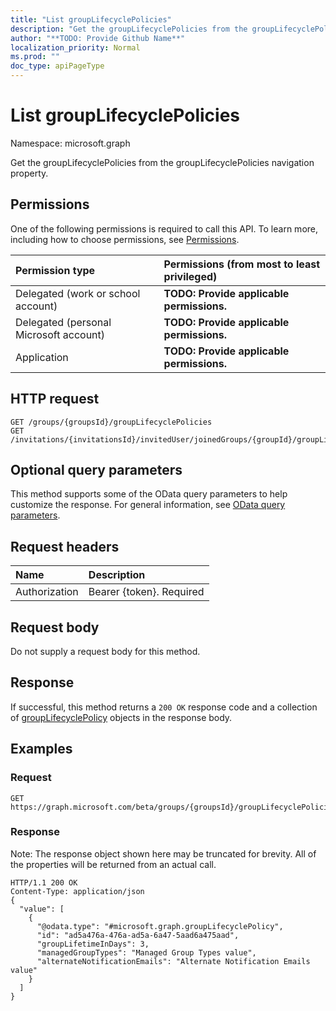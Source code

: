 ```yaml
---
title: "List groupLifecyclePolicies"
description: "Get the groupLifecyclePolicies from the groupLifecyclePolicies navigation property."
author: "**TODO: Provide Github Name**"
localization_priority: Normal
ms.prod: ""
doc_type: apiPageType
---
```


# List groupLifecyclePolicies

Namespace: microsoft.graph

Get the groupLifecyclePolicies from the groupLifecyclePolicies navigation property.

## Permissions
One of the following permissions is required to call this API. To learn more, including how to choose permissions, see [Permissions](/concepts/permissions-reference.md).

|Permission type|Permissions (from most to least privileged)|
|:---|:---|
|Delegated (work or school account)|**TODO: Provide applicable permissions.**|
|Delegated (personal Microsoft account)|**TODO: Provide applicable permissions.**|
|Application|**TODO: Provide applicable permissions.**|

## HTTP request
<!-- {
  "blockType": "ignored"
}
-->
``` http
GET /groups/{groupsId}/groupLifecyclePolicies
GET /invitations/{invitationsId}/invitedUser/joinedGroups/{groupId}/groupLifecyclePolicies
```

## Optional query parameters
This method supports some of the OData query parameters to help customize the response. For general information, see [OData query parameters](/graph/query-parameters).

## Request headers
|Name|Description|
|:---|:---|
|Authorization|Bearer {token}. Required|

## Request body
Do not supply a request body for this method.

## Response
If successful, this method returns a `200 OK` response code and a collection of [groupLifecyclePolicy](../resources/grouplifecyclepolicy.md) objects in the response body.

## Examples

### Request
<!-- {
  "blockType": "request",
  "name": "get_grouplifecyclepolicy"
}
-->
``` http
GET https://graph.microsoft.com/beta/groups/{groupsId}/groupLifecyclePolicies
```

### Response
Note: The response object shown here may be truncated for brevity. All of the properties will be returned from an actual call.
<!-- {
  "blockType": "response",
  "truncated": true,
  "@odata.type": "collection(microsoft.graph.grouplifecyclepolicy)"
}
-->
``` http
HTTP/1.1 200 OK
Content-Type: application/json
{
  "value": [
    {
      "@odata.type": "#microsoft.graph.groupLifecyclePolicy",
      "id": "ad5a476a-476a-ad5a-6a47-5aad6a475aad",
      "groupLifetimeInDays": 3,
      "managedGroupTypes": "Managed Group Types value",
      "alternateNotificationEmails": "Alternate Notification Emails value"
    }
  ]
}
```

